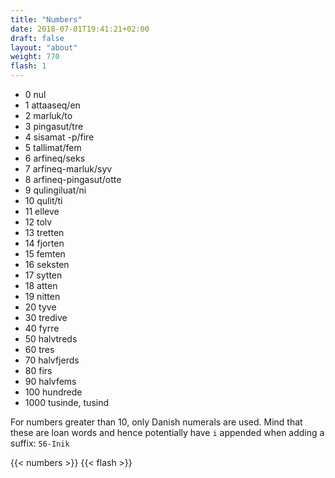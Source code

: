 ```yaml
---
title: "Numbers"
date: 2018-07-01T19:41:21+02:00
draft: false
layout: "about"
weight: 770
flash: 1
---
```


* 0 nul
* 1 attaaseq/en
* 2 marluk/to
* 3 pingasut/tre
* 4 sisamat -p/fire
* 5 tallimat/fem
* 6 arfineq/seks
* 7 arfineq-marluk/syv
* 8 arfineq-pingasut/otte
* 9 qulingiluat/ni
* 10 qulit/ti
* 11 elleve
* 12 tolv
* 13 tretten
* 14 fjorten
* 15 femten
* 16 seksten
* 17 sytten
* 18 atten
* 19 nitten
* 20 tyve
* 30 tredive
* 40 fyrre
* 50 halvtreds
* 60 tres
* 70 halvfjerds
* 80 firs
* 90 halvfems
* 100 hundrede
* 1000 tusinde, tusind

For numbers greater than 10, only Danish numerals are used.
Mind that these are loan words and hence potentially have `i` appended
when adding a suffix: `56-Inik`

{{< numbers >}}
{{< flash >}}
